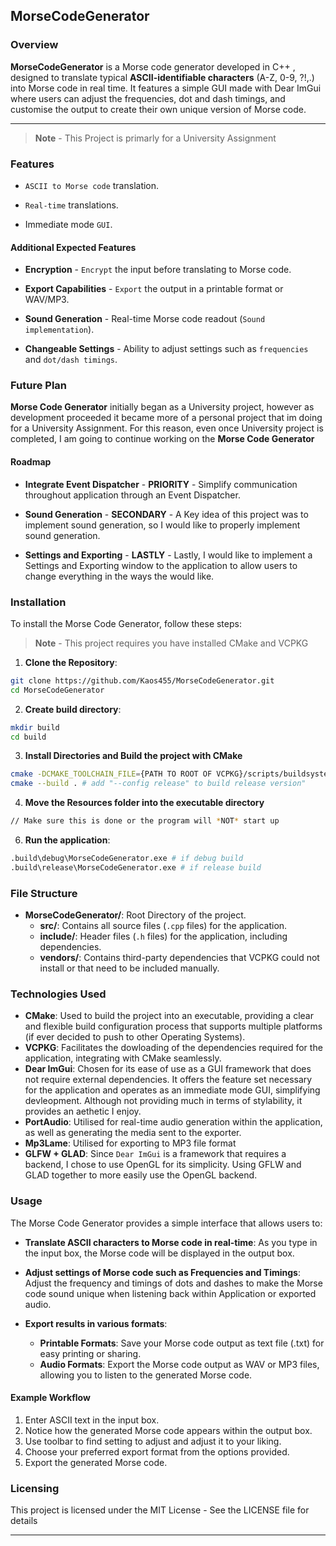## MorseCodeGenerator

### Overview

**MorseCodeGenerator** is a Morse code generator developed in C++ , designed to translate typical **ASCII-identifiable characters** (A-Z, 0-9, ?!,.) into Morse code in real time. It features a simple GUI made with Dear ImGui where users can adjust the frequencies, dot and dash timings, and customise the output to create their own unique version of Morse code.

---
> **Note** - This Project is primarly for a University Assignment

### Features

- `ASCII to Morse code` translation.
  
- `Real-time` translations.
  
- Immediate mode `GUI`.
  
#### Additional Expected Features

- **Encryption** - `Encrypt` the input before translating to Morse code.
  
- **Export Capabilities** - `Export` the output in a printable format or WAV/MP3.

- **Sound Generation** - Real-time Morse code readout (`Sound implementation`).

- **Changeable Settings** - Ability to adjust settings such as `frequencies` and `dot/dash timings`.

### Future Plan

**Morse Code Generator** initially began as a University project, however as development proceeded it became more of a personal project that im doing for a University Assignment. For this reason, even once University project is completed, I am going to continue working
on the **Morse Code Generator**

#### Roadmap
- **Integrate Event Dispatcher** - **PRIORITY** - Simplify communication throughout application through an Event Dispatcher.

- **Sound Generation** - **SECONDARY** - A Key idea of this project was to implement sound generation, so I would like to properly implement sound generation.

- **Settings and Exporting** - **LASTLY** - Lastly, I would like to implement a Settings and Exporting window to the application to allow users to change everything in the ways the would like.

### Installation

To install the Morse Code Generator, follow these steps:
> **Note** - This project requires you have installed CMake and VCPKG
1. **Clone the Repository**:
```bash
git clone https://github.com/Kaos455/MorseCodeGenerator.git
cd MorseCodeGenerator
```
2. **Create build directory**:
```bash
mkdir build
cd build
```
3. **Install Directories and Build the project with CMake**
```bash
cmake -DCMAKE_TOOLCHAIN_FILE={PATH TO ROOT OF VCPKG}/scripts/buildsystems/vcpkg.cmake -S .. # Make sure to change {} to the root of vcpkg for example "C:Users/mark/vcpkg"
cmake --build . # add "--config release" to build release version"
```
4. **Move the Resources folder into the executable directory**
```bash
// Make sure this is done or the program will *NOT* start up
```
6. **Run the application**:
```bash
.build\debug\MorseCodeGenerator.exe # if debug build
.build\release\MorseCodeGenerator.exe # if release build
```

### File Structure

- **MorseCodeGenerator/**: Root Directory of the project.
  - **src/**: Contains all source files (`.cpp` files) for the application.
  - **include/**: Header files (`.h` files) for the application, including dependencies.
  - **vendors/**: Contains third-party dependencies that VCPKG could not install or that need to be included manually.

### Technologies Used

- **CMake**: Used to build the project into an executable, providing a clear and flexible build configuration process that supports multiple platforms (if ever decided to push to other Operating Systems).
- **VCPKG**: Facilitates the dowloading of the dependencies required for the application, integrating with CMake seamlessly.
- **Dear ImGui**: Chosen for its ease of use as a GUI framework that does not require external dependencies. It offers the feature set necessary for the application and operates as an immediate mode GUI, simplifying devleopment. Although not providing much in terms of stylability, it provides an aethetic I enjoy.
- **PortAudio**: Utilised for real-time audio generation within the application, as well as generating the media sent to the exporter.
- **Mp3Lame**: Utilised for exporting to MP3 file format
- **GLFW + GLAD**: Since `Dear ImGui` is a framework that requires a backend, I chose to use OpenGL for its simplicity. Using GFLW and GLAD together to more easily use the OpenGL backend.

### Usage

The Morse Code Generator provides a simple interface that allows users to:

- **Translate ASCII characters to Morse code in real-time**: As you type in the input box, the Morse code will be displayed in the output box.

- **Adjust settings of Morse code such as Frequencies and Timings**: Adjust the frequency and timings of dots and dashes to make the Morse code sound unique when listening back within Application or exported audio.
  
- **Export results in various formats**:
  - **Printable Formats**: Save your Morse code output as text file (.txt) for easy printing or sharing.
  - **Audio Formats**: Export the Morse code output as WAV or MP3 files, allowing you to listen to the generated Morse code.

#### Example Workflow

1. Enter ASCII text in the input box.
2. Notice how the generated Morse code appears within the output box.
3. Use toolbar to find setting to adjust and adjust it to your liking.
4. Choose your preferred export format from the options provided.
5. Export the generated Morse code.

### Licensing

This project is licensed under the MIT License - See the LICENSE file for details

---
